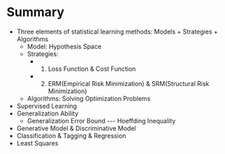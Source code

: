 # Summary
  - Three elements of statistical learning methods: Models + Strategies + Algorithms
    - Model: Hypothesis Space
    - Strategies: 
      - 1. Loss Function & Cost Function
      - 2. ERM(Empirical Risk Minimization) & SRM(Structural Risk Minimization)
    - Algorithms: Solving Optimization Problems
  - Supervised Learning
  - Generalization Ability
    - Generalization Error Bound --- Hoeffding Inequality
  - Generative Model & Discriminative Model
  - Classification & Tagging & Regression
  - Least Squares
  
